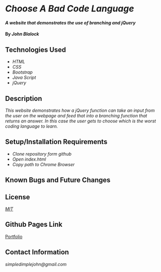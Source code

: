 # _Choose A Bad Code Language_

#### _A website that demonstrates the use of branching and jQuery_

#### By _**John Blalock**_

## Technologies Used

* _HTML_
* _CSS_
* _Bootstrap_
* _Java Script_
* _jQuery_

## Description

_This website demonstrates how a jQuery function can take an input from the user on the webpage and feed that into a branching function that returns an answer.  In this case the user gets to choose which is the worst coding language to learn._

## Setup/Installation Requirements

* _Clone repository form github_
* _Open index.html_
* _Copy path to Chrome Browser_


## Known Bugs and Future Changes



## License

_[MIT](https://opensource.org/licenses/MIT)_

## Github Pages Link

[Portfolio](https://simpledimplejohn.github.io/LanguageSuggester)

## Contact Information

_simpledimplejohn@gmail.com_